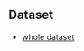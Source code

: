 ## Dataset

- <p><a href="https://drive.google.com/file/d/1-5J3EFhMH5UofAvTkYNQVDE1ZrH2sNn6/view?usp=sharing">whole dataset</a><whole dataset
